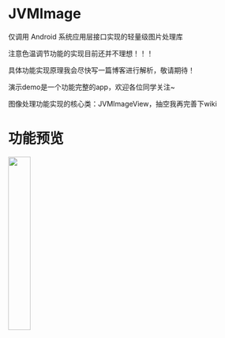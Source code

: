 # JVMImage
仅调用 Android 系统应用层接口实现的轻量级图片处理库

注意色温调节功能的实现目前还并不理想！！！

具体功能实现原理我会尽快写一篇博客进行解析，敬请期待！

演示demo是一个功能完整的app，欢迎各位同学关注~

图像处理功能实现的核心类：JVMImageView，抽空我再完善下wiki

# 功能预览

<img src="https://github.com/xiaofei-dev/JVMImage/blob/master/app/art/screen_shot_1.gif" width="30%" height="30%">
